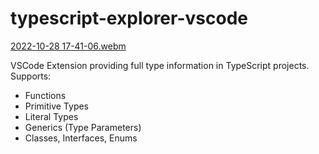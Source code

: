 # typescript-explorer-vscode

[2022-10-28 17-41-06.webm](https://user-images.githubusercontent.com/16108792/198748813-27d0b0b2-c37b-493f-a0ae-e1234fae5f0e.webm)

VSCode Extension providing full type information in TypeScript projects. Supports:

 - Functions
 - Primitive Types
 - Literal Types
 - Generics (Type Parameters)
 - Classes, Interfaces, Enums

